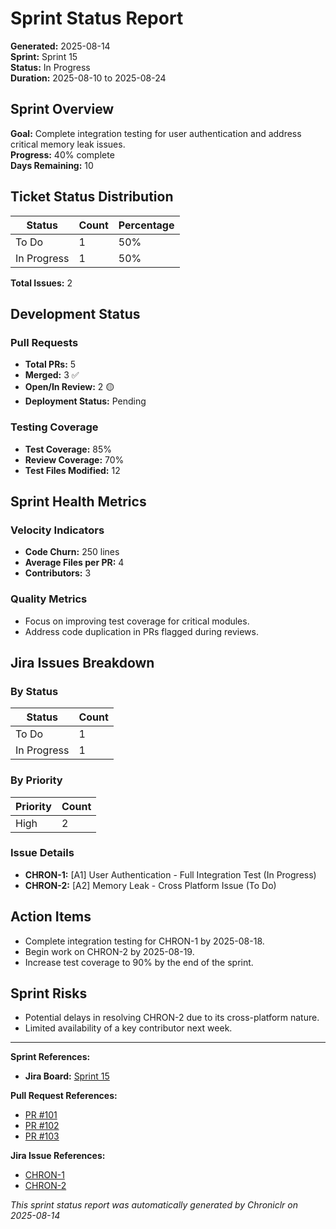 # Sprint Status Report

**Generated:** 2025-08-14  
**Sprint:** Sprint 15  
**Status:** In Progress  
**Duration:** 2025-08-10 to 2025-08-24  

## Sprint Overview

**Goal:** Complete integration testing for user authentication and address critical memory leak issues.  
**Progress:** 40% complete  
**Days Remaining:** 10  

## Ticket Status Distribution

| Status     | Count | Percentage |
|------------|-------|------------|
| To Do      | 1     | 50%        |
| In Progress| 1     | 50%        |

**Total Issues:** 2  

## Development Status

### Pull Requests

- **Total PRs:** 5  
- **Merged:** 3 ✅  
- **Open/In Review:** 2 🟡  
- **Deployment Status:** Pending  

### Testing Coverage

- **Test Coverage:** 85%  
- **Review Coverage:** 70%  
- **Test Files Modified:** 12  

## Sprint Health Metrics

### Velocity Indicators

- **Code Churn:** 250 lines  
- **Average Files per PR:** 4  
- **Contributors:** 3  

### Quality Metrics

- Focus on improving test coverage for critical modules.  
- Address code duplication in PRs flagged during reviews.  

## Jira Issues Breakdown

### By Status

| Status     | Count |
|------------|-------|
| To Do      | 1     |
| In Progress| 1     |

### By Priority

| Priority   | Count |
|------------|-------|
| High       | 2     |

### Issue Details

- **CHRON-1:** [A1] User Authentication - Full Integration Test (In Progress)  
- **CHRON-2:** [A2] Memory Leak - Cross Platform Issue (To Do)  

## Action Items

- Complete integration testing for CHRON-1 by 2025-08-18.  
- Begin work on CHRON-2 by 2025-08-19.  
- Increase test coverage to 90% by the end of the sprint.  

## Sprint Risks

- Potential delays in resolving CHRON-2 due to its cross-platform nature.  
- Limited availability of a key contributor next week.  

---

**Sprint References:**

- **Jira Board:** [Sprint 15](https://jira.example.com/board/sprint-15)  

**Pull Request References:**  
- [PR #101](https://github.com/example/repo/pull/101)  
- [PR #102](https://github.com/example/repo/pull/102)  
- [PR #103](https://github.com/example/repo/pull/103)  

**Jira Issue References:**  
- [CHRON-1](https://jira.example.com/browse/CHRON-1)  
- [CHRON-2](https://jira.example.com/browse/CHRON-2)  

_This sprint status report was automatically generated by Chroniclr on 2025-08-14_